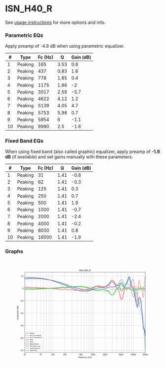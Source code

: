 # ISN_H40_R
See [usage instructions](https://github.com/jaakkopasanen/AutoEq#usage) for more options and info.

### Parametric EQs
Apply preamp of -4.8 dB when using parametric equalizer.

|   # | Type    |   Fc (Hz) |    Q |   Gain (dB) |
|-----|---------|-----------|------|-------------|
|   1 | Peaking |       165 | 3.53 |         0.6 |
|   2 | Peaking |       437 | 0.83 |         1.6 |
|   3 | Peaking |       778 | 1.85 |         0.4 |
|   4 | Peaking |      1175 | 1.86 |        -2   |
|   5 | Peaking |      3017 | 2.59 |        -5.7 |
|   6 | Peaking |      4622 | 4.12 |         1.2 |
|   7 | Peaking |      5139 | 4.05 |         4.7 |
|   8 | Peaking |      5753 | 5.98 |         0.7 |
|   9 | Peaking |      5954 | 6    |        -1.1 |
|  10 | Peaking |      9990 | 2.5  |        -1.6 |

### Fixed Band EQs
When using fixed band (also called graphic) equalizer, apply preamp of **-1.9 dB** (if available) and set gains manually with these parameters.

|   # | Type    |   Fc (Hz) |    Q |   Gain (dB) |
|-----|---------|-----------|------|-------------|
|   1 | Peaking |        31 | 1.41 |        -0.8 |
|   2 | Peaking |        62 | 1.41 |        -0.3 |
|   3 | Peaking |       125 | 1.41 |         0.3 |
|   4 | Peaking |       250 | 1.41 |         0.7 |
|   5 | Peaking |       500 | 1.41 |         1.9 |
|   6 | Peaking |      1000 | 1.41 |        -0.7 |
|   7 | Peaking |      2000 | 1.41 |        -2.4 |
|   8 | Peaking |      4000 | 1.41 |        -0.2 |
|   9 | Peaking |      8000 | 1.41 |         0.8 |
|  10 | Peaking |     16000 | 1.41 |        -1.9 |

### Graphs
![](./ISN_H40_R.png)
